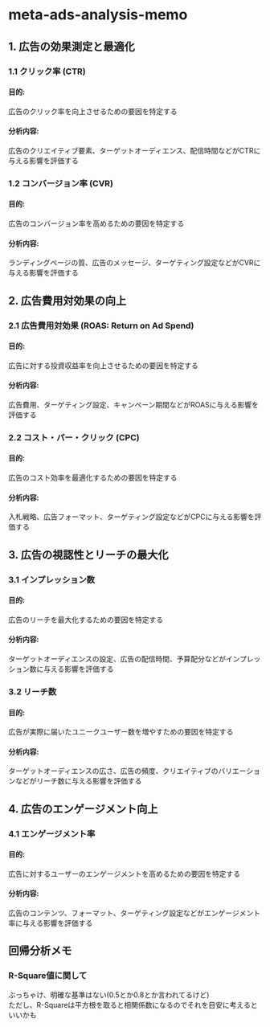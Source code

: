 # meta-ads-analysis-memo

## 1. 広告の効果測定と最適化

### 1.1 クリック率 (CTR)
#### 目的:
広告のクリック率を向上させるための要因を特定する
#### 分析内容:
広告のクリエイティブ要素、ターゲットオーディエンス、配信時間などがCTRに与える影響を評価する

### 1.2 コンバージョン率 (CVR)
#### 目的:
広告のコンバージョン率を高めるための要因を特定する
#### 分析内容:
ランディングページの質、広告のメッセージ、ターゲティング設定などがCVRに与える影響を評価する

## 2. 広告費用対効果の向上

### 2.1 広告費用対効果 (ROAS: Return on Ad Spend)
#### 目的:
広告に対する投資収益率を向上させるための要因を特定する
#### 分析内容:
広告費用、ターゲティング設定、キャンペーン期間などがROASに与える影響を評価する

### 2.2 コスト・パー・クリック (CPC)
#### 目的:
広告のコスト効率を最適化するための要因を特定する
#### 分析内容:
入札戦略、広告フォーマット、ターゲティング設定などがCPCに与える影響を評価する

## 3. 広告の視認性とリーチの最大化

### 3.1 インプレッション数
#### 目的:
広告のリーチを最大化するための要因を特定する
#### 分析内容:
ターゲットオーディエンスの設定、広告の配信時間、予算配分などがインプレッション数に与える影響を評価する

### 3.2 リーチ数
#### 目的:
広告が実際に届いたユニークユーザー数を増やすための要因を特定する
#### 分析内容:
ターゲットオーディエンスの広さ、広告の頻度、クリエイティブのバリエーションなどがリーチ数に与える影響を評価する

## 4. 広告のエンゲージメント向上

### 4.1 エンゲージメント率
#### 目的:
広告に対するユーザーのエンゲージメントを高めるための要因を特定する
#### 分析内容:
広告のコンテンツ、フォーマット、ターゲティング設定などがエンゲージメント率に与える影響を評価する

## 回帰分析メモ
### R-Square値に関して
ぶっちゃけ、明確な基準はない(0.5とか0.8とか言われてるけど)<br>
ただし、R-Squareは平方根を取ると相関係数になるのでそれを目安に考えるといいかも
